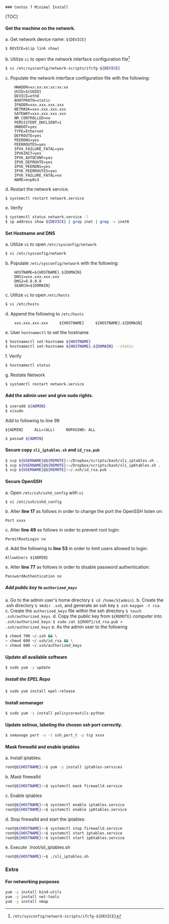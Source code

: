 	### Centos 7 Minimal Install 

[TOC]

####  Get the machine on the network.

a. Get network device name: `${DEVICE}`
```bash
$ DEVICE=$(ip link show)
```
b.  Utilize `vi` to open the network interface configuration file[^1] 
```bash
$ vi /etc/sysconfig/network-scripts/ifcfg-${DEVICE}
```
c. Populate the network interface configuration file with the following:
```vim
	HWADDR=xx:xx:xx:xx:xx:xx
	UUID=${UUID}
	DEVICE=eth0
	BOOTPROTO=static
	IPADDR=xxx.xxx.xxx.xxx
	NETMASK=xxx.xxx.xxx.xxx
	GATEWAY=xxx.xxx.xxx.xxx
	NM_CONTROLLED=no
	PERSISTENT_DHCLIENT=1
	ONBOOT=yes
	TYPE=Ethernet
	DEFROUTE=yes
	PEERDNS=yes
	PEERROUTES=yes
	IPV4_FAILURE_FATAL=yes
	IPV6INIT=yes
	IPV6_AUTOCONF=yes
	IPV6_DEFROUTE=yes
	IPV6_PEERDNS=yes
	IPV6_PEERROUTES=yes
	IPV6_FAILURE_FATAL=no
	NAME=enp0s3
```
d. Restart the network service.

```bash
$ systemctl restart network.service 
```
e. Verify 
```bash
$ systemctl status network.service -l
$ ip address show ${DEVICE} | grep inet | grep -v inet6
```

#### Set Hostname and DNS

a. Utilize `vi` to open `/etc/sysconfig/network`
```bash
$ vi /etc/sysconfig/network
```
b. Populate `/etc/sysconfig/network` with the following:
```vim
	HOSTNAME=${HOSTNAME}.${DOMAIN}
	DNS1=xxx.xxx.xxx.xxx
	DNS2=8.8.8.8
	SEARCH=${DOMAIN}
```
c. Utilize `vi` to open `/etc/hosts`
```bash
$ vi /etc/hosts
```
d. Append the following to `/etc/hosts`
```vim
	xxx.xxx.xxx.xxx     ${HOSTNAME}     ${HOSTNAME}.${DOMAIN}
```
e.  User `hostnamectl` to set the hostname
```bash
$ hostnamectl set-hostname ${HOSTNAME}
$ hostnamectl set-hostname ${HOSTNAME}.${DOMAIN} --static
```
f. Verify
```bash
$ hostnamectl status
```
g. Restate Network
```bash
$ systemctl restart network.service
```
#### Add the admin user and give sudo rights.

```bash
$ useradd ${ADMIN}
$ visudo
```
Add to following to line 99
```vim
${ADMIN}     ALL=(ALL)     NOPASSWD: ALL
```

```bash
$ passwd ${ADMIN}
```

####  Secure copy `sli_iptables.sh` and `id_rsa.pub`
```bash
$ scp ${USERNAME}@${REMOTE}:~/Dropbox/scripts/bash/sli_iptables.sh .
$ scp ${USERNAME}@${REMOTE}:~/Dropbox/scripts/bash/sli_ip6tables.sh .
$ scp ${USERNAME}@${REMOTE}:~/.ssh/id_rsa.pub .
```

#### Secure OpenSSH

a. Open `/etc/ssh/sshd_config` with `vi`
```bash
$ vi /etc/ssh/sshd_config
```
b. Alter **line 17** as follows in order to change the port the OpenSSH listen on:
```vim
Port xxxx
```
c. Alter **line 49** as follows in order to prevent root login:
```vim
PermitRootLogin no
```
d. Add the following to **line 53** in order to limit users allowed to login:
```vim
AllowUsers ${ADMIN}
```
e. Alter **line 77** as follows in order to disable password authentication:
```vim
PasswordAuthentication no
```

##### Add public key to `authorized_keys`
a. Go to the admin user's home directory `$ cd /home/${admin}`.
b. Create the .ssh directory `$ mkdir .ssh`, and generate an ssh key `$ ssh-keygen -t rsa`.
c. Create the `authorized_keys` file within the ssh directory `$ touch .ssh/authorized_keys`.
d. Copy the public key from `${REMOTE}` computer into `.ssh/authorized_keys`:
`$ sudo cat ${ROOT}/id_rsa.pub > .ssh/authorized_keys` 
e. As the admin user to the following
```bash
$ chmod 700 ~/.ssh && \
> chmod 600 ~/.ssh/id_rsa && \
> chmod 600 ~/.ssh/authorized_keys
```

#### Update all available software

```bash
$ sudo yum -y update
```

##### Install the EPEL Repo

```bash
$ sudo yum install epel-release
```

#### Install semanager

```bash
$ sudo yum -y install policycoreutils-python
```

#### Update selinux, labeling the chosen ssh port correctly.

```bash
$ semanage port -a -t ssh_port_t -p tcp xxxx
```

#### Mask firewalld and enable iptables

a. Install iptables:
```bash
root@${HOSTNAME}:~$ yum -y install iptables-services
```
b. Mask firewalld
```bash
root@${HOSTNAME}:~$ systemctl mask firewalld.service
```
c. Enable iptables
```bash
root@${HOSTNAME}:~$ systemctl enable iptables.service
root@${HOSTNAME}:~$ systemctl enable ip6tables.service
```
d. Stop firewalld and start the iptables:
```bash
root@${HOSTNAME}:~$ systemctl stop firewalld.service
root@${HOSTNAME}:~$ systemctl start iptables.service
root@${HOSTNAME}:~$ systemctl start ip6tables.service
```
e. Execute `/root/sli_iptables.sh
```bash
root@${HOSTNAME}:~$ ./sli_iptables.sh
```

### Extra 

#### For networking purposes

``` bash 
yum -y install bind-utils
yum -y install net-tools
yum -y install nmap
```

[^1]: `/etc/sysconfig/network-scripts/ifcfg-${DEVICE}`

